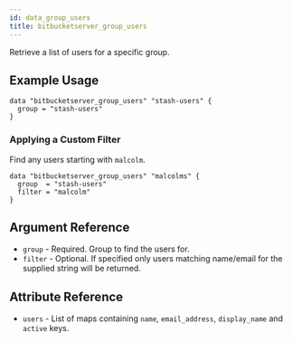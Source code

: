 ```yaml
---
id: data_group_users
title: bitbucketserver_group_users
---
```


Retrieve a list of users for a specific group.

## Example Usage

```
data "bitbucketserver_group_users" "stash-users" {
  group = "stash-users"
}
```

### Applying a Custom Filter

Find any users starting with `malcolm`.
 
```
data "bitbucketserver_group_users" "malcolms" {
  group  = "stash-users"
  filter = "malcolm"
}
```

## Argument Reference

* `group` - Required. Group to find the users for.
* `filter` - Optional. If specified only users matching name/email for the supplied string will be returned.

## Attribute Reference

* `users` - List of maps containing `name`, `email_address`, `display_name` and `active` keys.
